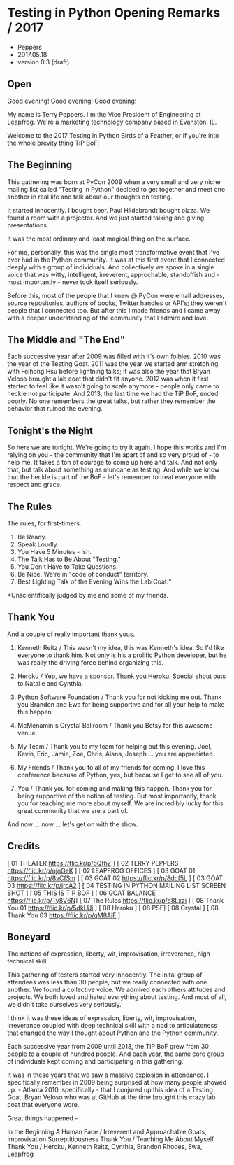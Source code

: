 
# Testing in Python Opening Remarks / 2017

- Peppers
- 2017.05.18
- version 0.3 (draft)


## Open 

Good evening! Good evening! Good evening!

My name is Terry Peppers. I'm the Vice President of Engineering at Leapfrog.  We're a marketing technology company based in Evanston, IL. 

Welcome to the 2017 Testing in Python Birds of a Feather, or if you're into the whole brevity thing TiP BoF! 


## The Beginning

This gathering was born at PyCon 2009 when a very small and very niche mailing list called "Testing in Python" decided to get together and meet one another in real life and talk about our thoughts on testing. 

It started innocently. I bought beer. Paul Hildebrandt bought pizza. We found a room with a projector. And we just started talking and giving presentations. 

It was the most ordinary and least magical thing on the surface.

For me, personally, this was the single most transformative event that I've ever had in the Python community. It was at this first event that I connected deeply with a group of individuals. And collectively we spoke in a single voice that was witty, intelligent, irreverent, approchable, standoffish and - most importantly - never took itself seriously. 

Before this, most of the people that I knew @ PyCon were email addresses, source repositories, authors of books, Twitter handles or API's; they weren't people that I connected too. But after this I made friends and I came away with a deeper understanding of the community that I admire and love. 


## The Middle and "The End"

Each successive year after 2009 was filled with it's own foibles. 2010 was the year of the Testing Goat. 2011 was the year we started arm stretching with Feihong Hsu before lightning talks; it was also the year that Bryan Veloso brought a lab coat that didn't fit anyone. 2012 was when it first started to feel like it wasn't going to scale anymore - people only came to heckle not participate. And 2013, the last time we had the TiP BoF, ended poorly. No one remembers the great talks, but rather they remember the behavior that ruined the evening. 


## Tonight's the Night

So here we are tonight. We're going to try it again. I hope this works and I'm relying on you - the community that I'm apart of and so very proud of - to help me. It takes a ton of courage to come up here and talk. And not only that, but talk about something as mundane as testing. And while we know that the heckle is part of the BoF - let's remember to treat everyone with respect and grace. 


## The Rules

The rules, for first-timers. 

1. Be Ready.
2. Speak Loudly.
3. You Have 5 Minutes - ish. 
4. The Talk Has to Be About "Testing."
5. You Don't Have to Take Questions. 
6. Be Nice. We're in "code of conduct" territory. 
7. Best Lighting Talk of the Evening Wins the Lab Coat.*

*Unscientifically judged by me and some of my friends. 


## Thank You

And a couple of really important thank yous. 

1. Kenneth Reitz / This wasn't my idea, this was Kenneth's idea. So I'd like everyone to thank him. Not only is his a prolific Python developer, but he was really the driving force behind organizing this. 

2. Heroku / Yep, we have a sponsor. Thank you Heroku. Special shout outs to Natalie and Cynthia. 

3. Python Software Foundation / Thank you for not kicking me out. Thank you Brandon and Ewa for being supportive and for all your help to make this happen.

4. McMenamin's Crystal Ballroom / Thank you Betsy for this awesome venue. 

5. My Team / Thank you to my team for helping out this evening. Joel, Kevin, Eric, Jamie, Zoe, Chris, Alana, Joseph ... you are appreciated. 

6. My Friends / Thank you to all of my friends for coming. I love this conference because of Python, yes, but because I get to see all of you. 

7. You / Thank you for coming and making this happen. Thank you for being supportive of the notion of testing. But most importantly, thank you for teaching me more about myself. We are incredibly lucky for this great community that we are a part of. 

And now ... now ... let's get on with the show. 


## Credits

[ 01 THEATER https://flic.kr/p/5QfhZ ]
[ 02 TERRY PEPPERS https://flic.kr/p/njnGeK ]
[ 02 LEAPFROG OFFICES ]
[ 03 GOAT 01 https://flic.kr/p/8vCfSm ]
[ 03 GOAT 02 https://flic.kr/p/8dcf5L ]
[ 03 GOAT 03 https://flic.kr/p/jroA2 ]
[ 04 TESTING IN PYTHON MAILING LIST SCREEN SHOT ]
[ 05 THIS IS TIP BOF ]
[ 06 GOAT BALANCE https://flic.kr/p/Ty8V6N]
[ 07 The Rules https://flic.kr/p/e8Lxzi ] 
[ 08 Thank You 01 https://flic.kr/p/5dkLUi ]
[ 08 Heroku ] 
[ 08 PSF]
[ 08 Crystal ]
[ 08 Thank You 03 https://flic.kr/p/qM8AjF ]


## Boneyard

The notions of expression, liberty, wit, improvisation, irreverence, high technical skill

This gathering of testers started very innocently. The inital group of attendees was less than 30 people, but we really connected with one another. We found a collective voice. We admired each others attitudes and projects. We both loved and hated everything about testing. And most of all, we didn't take ourselves very seriously. 

I think it was these ideas of expression, liberty, wit, improvisation, irreverance coupled with deep technical skill with a nod to articulateness that changed the way I thought about Python and the Python community. 

Each successive year from 2009 until 2013, the TiP BoF grew from 30 people to a couple of hundred people. And each year, the same core group of individuals kept coming and participating in this gathering. 

It was in these years that we saw a massive explosion in attendance. I specifically remember in 2009 being surprised at how many people showed up. - Atlanta 2010, specifically - that I conjured up this idea of a Testing Goat. Bryan Veloso who was at GitHub at the time brought this crazy lab coat that everyone wore. 

Great things happened - 

In the Beginning
A Human Face / Irreverent and Approachable
Goats, Improvisation
Surreptitiousness
Thank You / Teaching Me About Myself
Thank You / Heroku, Kenneth Reitz, Cynthia, Brandon Rhodes, Ewa, Leapfrog
